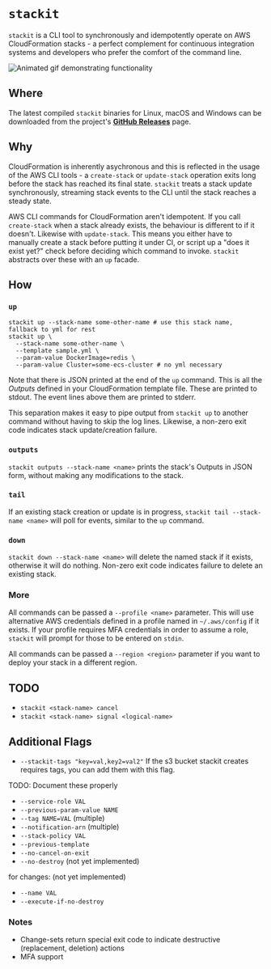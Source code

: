 # `stackit`

`stackit` is a CLI tool to synchronously and idempotently operate on AWS
CloudFormation stacks - a perfect complement for continuous integration systems
and developers who prefer the comfort of the command line.

![Animated gif demonstrating functionality](https://user-images.githubusercontent.com/369053/51422660-92d00a80-1c06-11e9-81b2-da296b36cf6d.gif)

## Where

The latest compiled `stackit` binaries for Linux, macOS and Windows can be
downloaded from the project's [**GitHub Releases**](https://github.com/glassechidna/stackit/releases)
page.

## Why

CloudFormation is inherently asychronous and this is reflected in the usage
of the AWS CLI tools - a `create-stack` or `update-stack` operation exits long
before the stack has reached its final state. `stackit` treats a stack update
synchronously, streaming stack events to the CLI until the stack reaches a
steady state.

AWS CLI commands for CloudFormation aren't idempotent. If you call `create-stack`
when a stack already exists, the behaviour is different to if it doesn't.
Likewise with `update-stack`. This means you either have to manually create a
stack before putting it under CI, or script up a "does it exist yet?" check
before deciding which command to invoke. `stackit` abstracts over these with
an `up` facade.

## How

### `up`

```
stackit up --stack-name some-other-name # use this stack name, fallback to yml for rest
stackit up \
  --stack-name some-other-name \
  --template sample.yml \
  --param-value DockerImage=redis \
  --param-value Cluster=some-ecs-cluster # no yml necessary
```

Note that there is JSON printed at the end of the `up` command. This is all the
_Outputs_ defined in your CloudFormation template file. These are printed to
stdout. The event lines above them are printed to stderr.

This separation makes it easy to pipe output from `stackit up` to another
command without having to skip the log lines. Likewise, a non-zero exit code
indicates stack update/creation failure.

### `outputs`

`stackit outputs --stack-name <name>` prints the stack's Outputs in JSON form,
without making any modifications to the stack.

### `tail`

If an existing stack creation or update is in progress, `stackit tail --stack-name <name>`
will poll for events, similar to the `up` command.

### `down`

`stackit down --stack-name <name>` will delete the named stack if it exists,
otherwise it will do nothing. Non-zero exit code indicates failure to delete
an existing stack.

### More

All commands can be passed a `--profile <name>` parameter. This will use alternative
AWS credentials defined in a profile named in `~/.aws/config` if it exists. If your
profile requires MFA credentials in order to assume a role, `stackit` will prompt
for those to be entered on `stdin`.

All commands can be passed a `--region <region>` parameter if you want to deploy
your stack in a different region.

## TODO

* `stackit <stack-name> cancel`
* `stackit <stack-name> signal <logical-name>`

## Additional Flags

* `--stackit-tags "key=val,key2=val2"`
If the s3 bucket stackit creates requires tags, you can add them with this flag.

TODO: Document these properly

* `--service-role VAL`
* `--previous-param-value NAME`
* `--tag NAME=VAL` (multiple)
* `--notification-arn` (multiple)
* `--stack-policy VAL`
* `--previous-template`
* `--no-cancel-on-exit`
* `--no-destroy` (not yet implemented)

for changes: (not yet implemented)
* `--name VAL`
* `--execute-if-no-destroy`

### Notes

* Change-sets return special exit code to indicate destructive (replacement,
  deletion) actions
* MFA support
